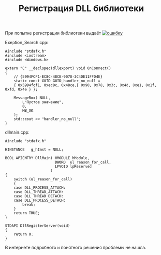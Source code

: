 ﻿---
title: "Регистрация DLL библиотеки"
se.owner.user_id: 281613
se.owner.display_name: "medyaniklis"
se.owner.link: "https://ru.stackoverflow.com/users/281613/medyaniklis"
se.link: "https://ru.stackoverflow.com/questions/959097/%d0%a0%d0%b5%d0%b3%d0%b8%d1%81%d1%82%d1%80%d0%b0%d1%86%d0%b8%d1%8f-dll-%d0%b1%d0%b8%d0%b1%d0%bb%d0%b8%d0%be%d1%82%d0%b5%d0%ba%d0%b8"
se.question_id: 959097
se.post_type: question
se.score: 1
---
<p>При попытке регистрации библиотеки выдаёт <a href="https://i.stack.imgur.com/2s0sI.png" rel="nofollow noreferrer"><img src="https://i.stack.imgur.com/2s0sI.png" alt="ошибку"></a></p>

<p>Exeption_Search.cpp:</p>

<pre><code>#include "stdafx.h"
#include &lt;iostream&gt;
#include &lt;Windows.h&gt;

extern "C" __declspec(dllexport) void OnConnect()
{
    // {5994FCF1-EC8C-48CE-9078-3C4DE11FFD4E}
    static const GUID GUID_handler_no_null =
    { 0x5994fcf1, 0xec8c, 0x48ce,{ 0x90, 0x78, 0x3c, 0x4d, 0xe1, 0x1f, 0xfd, 0x4e } };

    MessageBox( NULL,
        L"Пустое значение", 
        0, 
        MB_OK
    );
    std::cout &lt;&lt; "handler_no_null";
}
</code></pre>

<p>dllmain.cpp:</p>

<pre><code>#include "stdafx.h"

HINSTANCE   g_hInst = NULL;

BOOL APIENTRY DllMain( HMODULE hModule,
                       DWORD  ul_reason_for_call,
                       LPVOID lpReserved
                     )
{
    switch (ul_reason_for_call)
    {
    case DLL_PROCESS_ATTACH:
    case DLL_THREAD_ATTACH:
    case DLL_THREAD_DETACH:
    case DLL_PROCESS_DETACH:
        break;
    }
    return TRUE;
}

STDAPI DllRegisterServer(void)
{
    return 0;
}
</code></pre>

<p>В интернете подробного и понятного решения проблемы не нашла.</p>
